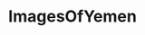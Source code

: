 ---
title: ImagesOfYemen
crosslinks:
- pics
- imagesofnetwork
- u_2BrkOnThru
- MilitaryPorn
- TheGifsShop
- Yemen
- YemeniCrisis
- TrumpEra
- food
- mildlyinteresting
- MemezForDayz
- MilitaryGfys
- CityPorn
- VillagePorn
- Ooer
- AdviceAnimals
- TankPorn
- funny
- LateStageCapitalism
- marijuanaenthusiasts
---